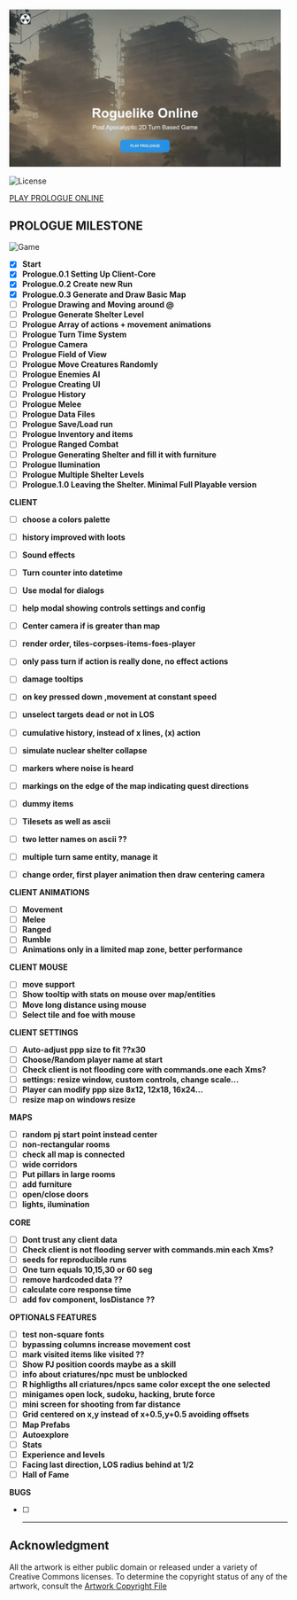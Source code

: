 <br>

![image](https://github.com/jolav/roguelike-online/blob/main/www/_public/images/web.webp?raw=true) 

![License](https://img.shields.io/badge/License-%20GNU%20AGPLv3%20-brightgreen)  


[PLAY PROLOGUE ONLINE](https://prologue.roguelike.online/)

## PROLOGUE MILESTONE  

![Game](https://img.shields.io/badge/Version-0.3d-orange.svg)  

- [X] **Start**  
- [X] **Prologue.0.1 Setting Up Client-Core**  
- [X] **Prologue.0.2 Create new Run**  
- [X] **Prologue.0.3 Generate and Draw Basic Map**  
- [ ] **Prologue Drawing and Moving around @**  
- [ ] **Prologue Generate Shelter Level**  
- [ ] **Prologue Array of actions + movement animations**  
- [ ] **Prologue Turn Time System**  
- [ ] **Prologue Camera**  
- [ ] **Prologue Field of View**  
- [ ] **Prologue Move Creatures Randomly**  
- [ ] **Prologue Enemies AI**  
- [ ] **Prologue Creating UI**  
- [ ] **Prologue History**  
- [ ] **Prologue Melee**  
- [ ] **Prologue Data Files**  
- [ ] **Prologue Save/Load run**  
- [ ] **Prologue Inventory and items**  
- [ ] **Prologue Ranged Combat**  
- [ ] **Prologue Generating Shelter and fill it with furniture**  
- [ ] **Prologue Ilumination**  
- [ ] **Prologue Multiple Shelter Levels**  
- [ ] **Prologue.1.0 Leaving the Shelter. Minimal Full Playable version**  

**CLIENT**  
- [ ] **choose a colors palette**  
- [ ] **history improved with loots**  
- [ ] **Sound effects**  
- [ ] **Turn counter into datetime**  
- [ ] **Use modal for dialogs**  
- [ ] **help modal showing controls settings and config**  
- [ ] **Center camera if is greater than map**  
- [ ] **render order, tiles-corpses-items-foes-player**  
- [ ] **only pass turn if action is really done, no effect actions**  
- [ ] **damage tooltips**  
- [ ] **on key pressed down ,movement at constant speed**  
- [ ] **unselect targets dead or not in LOS**  
- [ ] **cumulative history, instead of x lines, (x) action**  
- [ ] **simulate nuclear shelter collapse**  
- [ ] **markers where noise is heard**  
- [ ] **markings on the edge of the map indicating quest directions**  
- [ ] **dummy items**  
- [ ] **Tilesets as well as ascii**  
- [ ] **two letter names on ascii ??**  
- [ ] **multiple turn same entity, manage it**  
- [ ] **change order, first player animation then draw centering camera**  


**CLIENT ANIMATIONS**  
- [ ] **Movement**  
- [ ] **Melee**  
- [ ] **Ranged**  
- [ ] **Rumble**  
- [ ] **Animations only in a limited map zone, better performance**  

**CLIENT MOUSE**  
- [ ] **move support**  
- [ ] **Show tooltip with stats on mouse over map/entities**  
- [ ] **Move long distance using mouse**   
- [ ] **Select tile and foe with mouse**  

**CLIENT SETTINGS**  
- [ ] **Auto-adjust ppp size to fit ??x30**  
- [ ] **Choose/Random player name at start**  
- [ ] **Check client is not flooding core with commands.one each Xms?**  
- [ ] **settings: resize window, custom controls, change scale...**  
- [ ] **Player can modify ppp size 8x12, 12x18, 16x24...**  
- [ ] **resize map on windows resize**  

**MAPS**  
- [ ] **random pj start point instead center**  
- [ ] **non-rectangular rooms**  
- [ ] **check all map is connected**  
- [ ] **wide corridors**  
- [ ] **Put pillars in large rooms**  
- [ ] **add furniture**  
- [ ] **open/close doors**  
- [ ] **lights, ilumination**  

**CORE**  
- [ ] **Dont trust any client data**  
- [ ] **Check client is not flooding server with commands.min each Xms?**  
- [ ] **seeds for reproducible runs**  
- [ ] **One turn equals 10,15,30 or 60 seg**  
- [ ] **remove hardcoded data ??**  
- [ ] **calculate core response time**  
- [ ] **add fov component, losDistance ??**  

**OPTIONALS FEATURES**   
- [ ] **test non-square fonts**  
- [ ] **bypassing columns increase movement cost**  
- [ ] **mark visited items like visited ??**   
- [ ] **Show PJ position coords maybe as a skill**  
- [ ] **info about criatures/npc must be unblocked**  
- [ ] **R highligths all criatures/npcs same color except the one selected**  
- [ ] **minigames open lock, sudoku, hacking, brute force**  
- [ ] **mini screen for shooting from far distance**  
- [ ] **Grid centered on x,y instead of x+0.5,y+0.5 avoiding offsets**  
- [ ] **Map Prefabs**  
- [ ] **Autoexplore**  
- [ ] **Stats**  
- [ ] **Experience and levels**  
- [ ] **Facing last direction, LOS radius behind at 1/2**  
- [ ] **Hall of Fame**  

**BUGS**  
- [ ] ** **  


## **Acknowledgment**

All the artwork is either public domain or released under a variety of Creative Commons licenses. To determine the copyright status of any of the artwork, consult the [Artwork Copyright File](https://github.com/jolav/roguelike-online/blob/main/artwork.txt)

